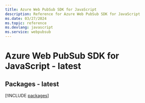 ```yaml
---
title: Azure Web PubSub SDK for JavaScript
description: Reference for Azure Web PubSub SDK for JavaScript
ms.date: 03/27/2024
ms.topic: reference
ms.devlang: javascript
ms.service: webpubsub
---
```

# Azure Web PubSub SDK for JavaScript - latest
## Packages - latest
[!INCLUDE [packages](web-pubsub-index.md)]